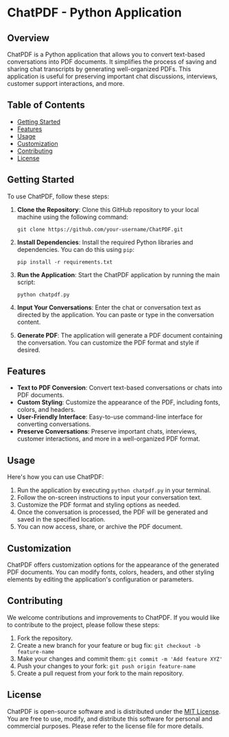 # ChatPDF - Python Application

## Overview

ChatPDF is a Python application that allows you to convert text-based conversations into PDF documents. It simplifies the process of saving and sharing chat transcripts by generating well-organized PDFs. This application is useful for preserving important chat discussions, interviews, customer support interactions, and more.

## Table of Contents

- [Getting Started](#getting-started)
- [Features](#features)
- [Usage](#usage)
- [Customization](#customization)
- [Contributing](#contributing)
- [License](#license)

## Getting Started

To use ChatPDF, follow these steps:

1. **Clone the Repository**: Clone this GitHub repository to your local machine using the following command:

   ```
   git clone https://github.com/your-username/ChatPDF.git
   ```

2. **Install Dependencies**: Install the required Python libraries and dependencies. You can do this using `pip`:

   ```
   pip install -r requirements.txt
   ```

3. **Run the Application**: Start the ChatPDF application by running the main script:

   ```
   python chatpdf.py
   ```

4. **Input Your Conversations**: Enter the chat or conversation text as directed by the application. You can paste or type in the conversation content.

5. **Generate PDF**: The application will generate a PDF document containing the conversation. You can customize the PDF format and style if desired.

## Features

- **Text to PDF Conversion**: Convert text-based conversations or chats into PDF documents.
- **Custom Styling**: Customize the appearance of the PDF, including fonts, colors, and headers.
- **User-Friendly Interface**: Easy-to-use command-line interface for converting conversations.
- **Preserve Conversations**: Preserve important chats, interviews, customer interactions, and more in a well-organized PDF format.

## Usage

Here's how you can use ChatPDF:

1. Run the application by executing `python chatpdf.py` in your terminal.
2. Follow the on-screen instructions to input your conversation text.
3. Customize the PDF format and styling options as needed.
4. Once the conversation is processed, the PDF will be generated and saved in the specified location.
5. You can now access, share, or archive the PDF document.

## Customization

ChatPDF offers customization options for the appearance of the generated PDF documents. You can modify fonts, colors, headers, and other styling elements by editing the application's configuration or parameters.

## Contributing

We welcome contributions and improvements to ChatPDF. If you would like to contribute to the project, please follow these steps:

1. Fork the repository.
2. Create a new branch for your feature or bug fix: `git checkout -b feature-name`
3. Make your changes and commit them: `git commit -m 'Add feature XYZ'`
4. Push your changes to your fork: `git push origin feature-name`
5. Create a pull request from your fork to the main repository.

## License

ChatPDF is open-source software and is distributed under the [MIT License](LICENSE). You are free to use, modify, and distribute this software for personal and commercial purposes. Please refer to the license file for more details.
